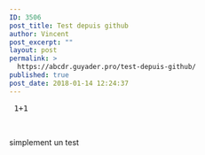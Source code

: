 ```yaml
---
ID: 3506
post_title: Test depuis github
author: Vincent
post_excerpt: ""
layout: post
permalink: >
  https://abcdr.guyader.pro/test-depuis-github/
published: true
post_date: 2018-01-14 12:24:37
---
```

<pre lang="rsplus"> 1+1</pre>  <br />
simplement un test

&nbsp;